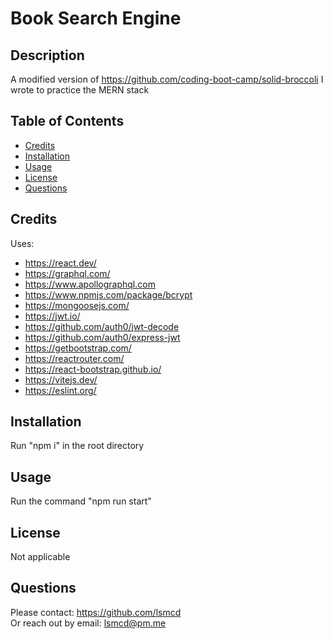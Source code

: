 # Book Search Engine

## Description

A modified version of <https://github.com/coding-boot-camp/solid-broccoli> I wrote to practice the MERN stack

## Table of Contents

- [Credits](#credits)
- [Installation](#installation)
- [Usage](#usage)
- [License](#license)
- [Questions](#questions)

## Credits

Uses:

- <https://react.dev/>
- <https://graphql.com/>
- <https://www.apollographql.com>
- <https://www.npmjs.com/package/bcrypt>
- <https://mongoosejs.com/>
- <https://jwt.io/>
- <https://github.com/auth0/jwt-decode>
- <https://github.com/auth0/express-jwt>
- <https://getbootstrap.com/>
- <https://reactrouter.com/>
- <https://react-bootstrap.github.io/>
- <https://vitejs.dev/>
- <https://eslint.org/>

## Installation

Run "npm i" in the root directory

## Usage

Run the command "npm run start"

## License

Not applicable

## Questions

Please contact: <https://github.com/lsmcd>  
Or reach out by email: <lsmcd@pm.me>
